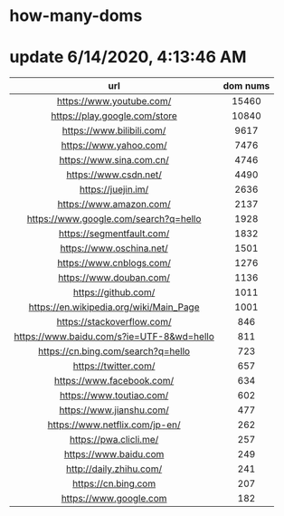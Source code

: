 # how-many-doms

# update 6/14/2020, 4:13:46 AM

url | dom nums
:-: | :-:
https://www.youtube.com/ | 15460
https://play.google.com/store | 10840
https://www.bilibili.com/ | 9617
https://www.yahoo.com/ | 7476
https://www.sina.com.cn/ | 4746
https://www.csdn.net/ | 4490
https://juejin.im/ | 2636
https://www.amazon.com/ | 2137
https://www.google.com/search?q=hello | 1928
https://segmentfault.com/ | 1832
https://www.oschina.net/ | 1501
https://www.cnblogs.com/ | 1276
https://www.douban.com/ | 1136
https://github.com/ | 1011
https://en.wikipedia.org/wiki/Main_Page | 1001
https://stackoverflow.com/ | 846
https://www.baidu.com/s?ie=UTF-8&wd=hello | 811
https://cn.bing.com/search?q=hello | 723
https://twitter.com/ | 657
https://www.facebook.com/ | 634
https://www.toutiao.com/ | 602
https://www.jianshu.com/ | 477
https://www.netflix.com/jp-en/ | 262
https://pwa.clicli.me/ | 257
https://www.baidu.com | 249
http://daily.zhihu.com/ | 241
https://cn.bing.com | 207
https://www.google.com | 182
